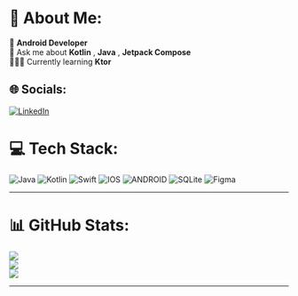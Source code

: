 # 💫 About Me:
🔭 **Android Developer**<br>💬 Ask me about **Kotlin** , **Java** , **Jetpack Compose**<br>👨🏻‍💻 Currently learning **Ktor**


## 🌐 Socials:
[![LinkedIn](https://img.shields.io/badge/LinkedIn-%230077B5.svg?logo=linkedin&logoColor=white)](https://www.linkedin.com/in/cagridoseyen/) 

# 💻 Tech Stack:
![Java](https://img.shields.io/badge/java-%23ED8B00.svg?style=flat&logo=java&logoColor=white) ![Kotlin](https://img.shields.io/badge/kotlin-%230095D5.svg?style=flat&logo=kotlin&logoColor=white) ![Swift](https://img.shields.io/badge/swift-F54A2A?style=flat&logo=swift&logoColor=white) ![IOS](https://img.shields.io/badge/IOS-%2320232a.svg?style=flat&logo=apple&logoColor=white) ![ANDROID](https://img.shields.io/badge/android-%2320232a.svg?style=flat&logo=android&logoColor=%a4c639) ![SQLite](https://img.shields.io/badge/sqlite-%2307405e.svg?style=flat&logo=sqlite&logoColor=white) 	![Figma](https://img.shields.io/badge/figma-%23F24E1E.svg?style=flat&logo=figma&logoColor=white)

---

# 📊 GitHub Stats:
![](https://github-readme-stats.vercel.app/api?username=doseyenc&theme=dark&hide_border=false&include_all_commits=true&count_private=true)<br/>
![](https://nirzak-streak-stats.vercel.app/?user=doseyenc&theme=dark&hide_border=false)<br/>
![](https://github-readme-stats.vercel.app/api/top-langs/?username=doseyenc&theme=dark&hide_border=false&include_all_commits=true&count_private=true&layout=compact)

---

